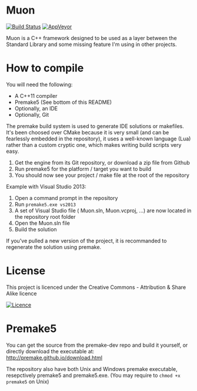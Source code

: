 Muon
====================

[![Build Status](http://louis-schnellbach.com:8080/buildStatus/icon?job=Muon)](http://louis-schnellbach.com:8080/job/Muon/)
[![AppVeyor](https://ci.appveyor.com/api/projects/status/88rhc1uem65bebd6/branch/master?svg=true)](https://ci.appveyor.com/project/Xleek/muon/branch/master)

Muon is a C++ framework designed to be used as a layer between the Standard Library and some missing feature I'm using in other projects.

How to compile
====================

You will need the following:
- A C++11 compiler
- Premake5 (See bottom of this README)
- Optionally, an IDE
- Optionally, Git

The premake build system is used to generate IDE solutions or makefiles.
It's been choosed over CMake because it is very small (and can be fearlessly embedded in the repository),
it uses a well-known language (Lua) rather than a custom cryptic one, which makes writing build scripts very easy.

1) Get the engine from its Git repository, or download a zip file from Github
2) Run premake5 for the platform / target you want to build
3) You should now see your project / make file at the root of the repository

Example with Visual Studio 2013:
1) Open a command prompt in the repository
2) Run `premake5.exe vs2013`
3) A set of Visual Studio file ( Muon.sln, Muon.vcproj, ...) are now located in the repository root folder
4) Open the Muon.sln file
5) Build the solution

If you've pulled a new version of the project, it is recommanded to regenerate the solution using premake.

License
====================
This project is licenced under the Creative Commons - Attribution & Share Alike licence

[![Licence](https://i.creativecommons.org/l/by-sa/4.0/88x31.png)](http://creativecommons.org/licenses/by-sa/4.0/)

Premake5
====================

You can get the source from the premake-dev repo and build it yourself, or directly download the executable at:
http://premake.github.io/download.html

The repository also have both Unix and Windows premake executable, resepctively premake5 and premake5.exe.
(You may require to `chmod +x premake5` on Unix)